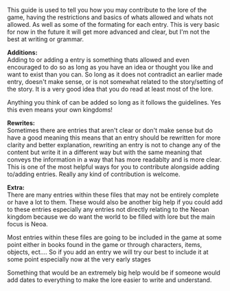 This guide is used to tell you how you may contribute to the lore of the game, having the restrictions and basics of whats allowed and whats not allowed. As well as some of the formating for each entry. This is very basic for now in the future it will get more advanced and clear, but I'm not the best at writing or grammar. 

 **Additions:**
<br>
 Adding to or adding a entry is something thats allowed and even encouraged to do so as long as you have an idea or thought you like and want to exist than you can. So long as it does not contradict an earlier made entry, doesn't make sense, or is not somewhat related to the story/setting of the story. It is a very good idea that you do read at least most of the lore.
 
 Anything you think of can be added so long as it follows the guidelines. Yes this even means your own kingdoms! 

**Rewrites:**
<br>
 Sometimes there are entries that aren't clear or don't make sense but do have a good meaning this means that an entry should be rewritten for more clarity and better explanation, rewriting an entry is not to change any of the content but write it in a different way but with the same meaning that conveys the information in a way that has more readablty and is more clear. This is one of the most helpful ways for you to contribute alongside adding to/adding entries. Really any kind of contribution is welcome.

**Extra:**
<br>
 There are many entries within these files that may not be entirely complete or have a lot to them. These would also be another big help if you could add to these entries especially any entries not directly relating to the Neoan kingdom because we do want the world to be filled with lore but the main focus is Neoa.
 <!--This somewhat does not apply to the very future of this game we do plan on including everything here inside of the game but as time goes on it'll be harder to incorporate certain things in the game. -->
 Most entries within these files are going to be included in the game at some point either in books found in the game or through characters, items, objects, ect.... So if you add an entry we will try our best to include it at some point especially now at the very early stages

 Something that would be an extremely big help would be if someone would add dates to everything to make the lore easier to write and understand.
 